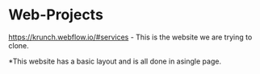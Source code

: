 # Web-Projects
https://krunch.webflow.io/#services - This is the website we are trying to clone.

*This website has a basic layout and is all done in asingle page.
